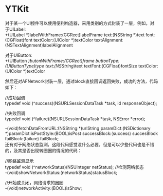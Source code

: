 # YTKit
对于某一个UI控件可以使用便利构造器，采用类别的方式封装了一层，例如，对于UILabel:   <br /> 
+(UILabel *)labelWithFrame:(CGRect)labelFrame text:(NSString *)text font:(CGFloat)font textColor:(UIColor *)textColor textAlignment:(NSTextAlignment)labelAlignment

对于UIButton:  <br />
+(UIButton *)butonWithFrame:(CGRect)frame buttonType:(UIButtonType)type text:(NSString*)text textFont:(CGFloat)fontSize textColor:(UIColor *)textColor

然后还对AFNetwork封装一层，通过block直接回调返回失败，成功的方法，代码如下：  <br />

//成功回调  <br />
typedef void (^success)(NSURLSessionDataTask *task, id responseObject);

//失败回调  <br />
typedef void (^failure)(NSURLSessionDataTask *task, NSError *error);

-(void)fetchDataFromURL:(NSString *)urlString paramDict:(NSDictionary *)paramDict isPostStyle:(BOOL)isPost successBlock:(success) succesBlock failBlock:(failure) failBlock;  <br />
还有对于网络状态监测，这段代码感觉没什么必要，但是可以少些代码也是不错的，及其是否出现转圈圈的情况的代码：  <br />

//网络监测显示  <br />
typedef void (^networkStatus)(NSUInteger netStatus);
//检测网络状态  <br />
-(void)showNetworkStatus:(networkStatus)statusBlock;

//开始或关闭，网络请求的圈圈  <br />
-(void)networkActivity:(BOOL)isShow;
